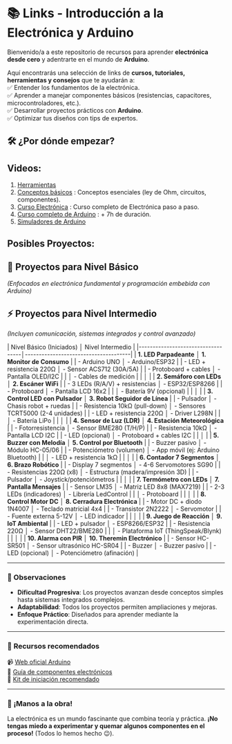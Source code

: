 
# 📚 **Links - Introducción a la Electrónica y Arduino**  

Bienvenido/a a este repositorio de recursos para aprender **electrónica desde cero** y adentrarte en el mundo de **Arduino**.  

Aquí encontrarás una selección de links de **cursos, tutoriales, herramientas y consejos** que te ayudarán a:  
✅ Entender los fundamentos de la electrónica.  
✅ Aprender a manejar componentes básicos (resistencias, capacitores, microcontroladores, etc.).  
✅ Desarrollar proyectos prácticos con **Arduino**.  
✅ Optimizar tus diseños con tips de expertos.  

## 🛠 **¿Por dónde empezar?** 
## Videos:
1. [Herramientas](https://github.com/fran-byte/Electronica-para-principiantes/blob/main/M%C3%B3dulo%201%20Herramientas.md)
2. [Conceptos básicos](https://github.com/fran-byte/Electronica-para-principiantes/blob/main/M%C3%B3dulo%202%20Conceptos%20b%C3%A1sicos.md) : Conceptos esenciales (ley de Ohm, circuitos, componentes). 
3. [Curso Electrónica](https://github.com/fran-byte/Electronica-para-principiantes/blob/main/M%C3%B3dulo%203%20Curso%20B%C3%A1sico%20de%20Electr%C3%B3nica.md) : Curso completo de Electrónica paso a paso.  
4. [Curso completo de Arduino](https://github.com/fran-byte/Electronica-para-principiantes/blob/main/M%C3%B3dulo%204%20Arduino%20desde%20Cero.md) : + 7h de duración.  
5. [Simuladores de Arduino](https://github.com/fran-byte/Electronica-para-principiantes/blob/main/M%C3%B3dulo%205%20Simuladores%20de%20Arduino%20OnLine.md#-simuladores-de-arduino-online)

## Posibles Proyectos:

## **🔧 Proyectos para Nivel Básico**  
*(Enfocados en electrónica fundamental y programación embebida con Arduino)*  


## **⚡ Proyectos para Nivel Intermedio**  
*(Incluyen comunicación, sistemas integrados y control avanzado)* 

| Nivel Básico (Iniciados)          │ Nivel Intermedio                     |
|-----------------------------------│--------------------------------------|
| **1. LED Parpadeante**            │ **1. Monitor de Consumo**           |
| - Arduino UNO                     │ - Arduino/ESP32                     |
| - LED + resistencia 220Ω          │ - Sensor ACS712 (30A/5A)            |
| - Protoboard + cables             │ - Pantalla OLED/I2C                 |
|                                   │ - Cables de medición                |
|                                   │                                      |
| **2. Semáforo con LEDs**          │ **2. Escáner WiFi**                 |
| - 3 LEDs (R/A/V) + resistencias   │ - ESP32/ESP8266                     |
| - Protoboard                      │ - Pantalla LCD 16x2                 |
|                                   │ - Batería 9V (opcional)             |
|                                   │                                      |
| **3. Control LED con Pulsador**   │ **3. Robot Seguidor de Línea**      |
| - Pulsador                        │ - Chasis robot + ruedas             |
| - Resistencia 10kΩ (pull-down)    │ - Sensores TCRT5000 (2-4 unidades)  |
| - LED + resistencia 220Ω         │ - Driver L298N                      |
|                                   │ - Batería LiPo                      |
|                                   │                                      |
| **4. Sensor de Luz (LDR)**        │ **4. Estación Meteorológica**       |
| - Fotorresistencia                │ - Sensor BME280 (T/H/P)             |
| - Resistencia 10kΩ               │ - Pantalla LCD I2C                  |
| - LED (opcional)                  │ - Protoboard + cables I2C           |
|                                   │                                      |
| **5. Buzzer con Melodía**         │ **5. Control por Bluetooth**        |
| - Buzzer pasivo                   │ - Módulo HC-05/06                   |
| - Potenciómetro (volumen)         │ - App móvil (ej: Arduino Bluetooth) |
|                                   │ - LED + resistencia 1kΩ            |
|                                   │                                      |
| **6. Contador 7 Segmentos**       │ **6. Brazo Robótico**               |
| - Display 7 segmentos             │ - 4-6 Servomotores SG90             |
| - Resistencias 220Ω (x8)         │ - Estructura (madera/impresión 3D)  |
| - Pulsador                        │ - Joystick/potenciómetros           |
|                                   │                                      |
| **7. Termómetro con LEDs**        │ **7. Pantalla Mensajes**            |
| - Sensor LM35                     │ - Matriz LED 8x8 (MAX7219)          |
| - 2-3 LEDs (indicadores)          │ - Librería LedControl               |
|                                   │ - Protoboard                        |
|                                   │                                      |
| **8. Control Motor DC**           │ **8. Cerradura Electrónica**        |
| - Motor DC + diodo 1N4007         │ - Teclado matricial 4x4             |
| - Transistor 2N2222               │ - Servomotor                        |
| - Fuente externa 5-12V            │ - LED indicador                     |
|                                   │                                      |
| **9. Juego de Reacción**          │ **9. IoT Ambiental**                |
| - LED + pulsador                  │ - ESP8266/ESP32                     |
| - Resistencia 220Ω               │ - Sensor DHT22/BME280               |
|                                   │ - Plataforma IoT (ThingSpeak/Blynk) |
|                                   │                                      |
| **10. Alarma con PIR**            │ **10. Theremin Electrónico**        |
| - Sensor HC-SR501                 │ - Sensor ultrasónico HC-SR04        |
| - Buzzer                          │ - Buzzer pasivo                     |
| - LED (opcional)                  │ - Potenciómetro (afinación)         |

---

### **📌 Observaciones**  
- **Dificultad Progresiva**: Los proyectos avanzan desde conceptos simples hasta sistemas integrados complejos.  
- **Adaptabilidad**: Todos los proyectos permiten ampliaciones y mejoras.  
- **Enfoque Práctico**: Diseñados para aprender mediante la experimentación directa.  

---


### 🔌 **Recursos recomendados**  
📹 [Web oficial Arduino](https://www.arduino.cc/)  
📖 [Guía de componentes electrónicos](https://www.globalwellpcba.com/es/componentes-de-pcb-una-guia-completa/)  
🛒 [Kit de iniciación recomendado](https://www.youtube.com/watch?v=WO8OYpB8deg) 

---

### 🚀 **¡Manos a la obra!**  
La electrónica es un mundo fascinante que combina teoría y práctica. **¡No tengas miedo a experimentar y quemar algunos componentes en el proceso!** (Todos lo hemos hecho 😉).  


